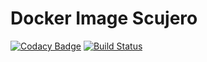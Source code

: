 # Docker Image Scujero

[![Codacy Badge](https://api.codacy.com/project/badge/Grade/d5c2a9f084e447b5942c50bea1695164)](https://www.codacy.com/gh/scujero/docker-image?utm_source=github.com&amp;utm_medium=referral&amp;utm_content=scujero/docker-image&amp;utm_campaign=Badge_Grade) [![Build Status](https://travis-ci.org/scujero/docker-image.svg?branch=master)](https://travis-ci.org/scujero/docker-image)

